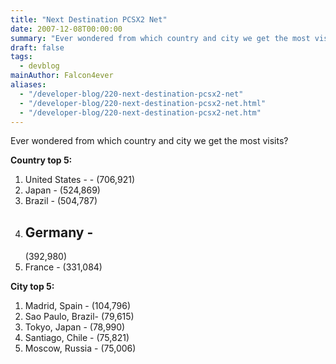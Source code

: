 ```yaml
---
title: "Next Destination PCSX2 Net"
date: 2007-12-08T00:00:00
summary: "Ever wondered from which country and city we get the most visits?"
draft: false
tags:
  - devblog
mainAuthor: Falcon4ever
aliases:
  - "/developer-blog/220-next-destination-pcsx2-net"
  - "/developer-blog/220-next-destination-pcsx2-net.html"
  - "/developer-blog/220-next-destination-pcsx2-net.htm"
---
```


Ever wondered from which country and city we get the most visits?

**Country top 5:**

1.  United States - - (706,921)
2.  Japan -
    (524,869)
3.  Brazil -
    (504,787)
4.  Germany -
    -
    (392,980)
5.  France  -
    (331,084)

**City top 5:**

1.  Madrid, Spain -
    (104,796)
2.  Sao Paulo, Brazil- (79,615)
3.  Tokyo, Japan - (78,990)
4.  Santiago, Chile  - (75,821)
5.  Moscow, Russia  - (75,006)
